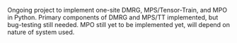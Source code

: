 Ongoing project to implement one-site DMRG, MPS/Tensor-Train, and MPO in Python. 
Primary components of DMRG and MPS/TT implemented, but bug-testing still needed.
MPO still yet to be implemented yet, will depend on nature of system used.
